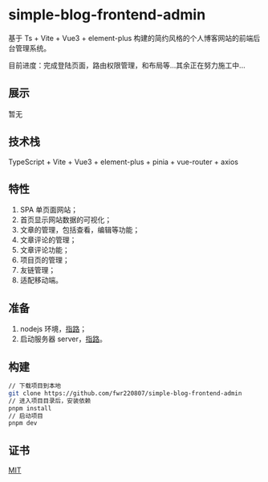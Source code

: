 # simple-blog-frontend-admin

基于 Ts + Vite + Vue3 + element-plus 构建的简约风格的个人博客网站的前端后台管理系统。

目前进度：完成登陆页面，路由权限管理，和布局等...其余正在努力施工中...

## 展示

暂无

## 技术栈

TypeScript + Vite + Vue3 + element-plus + pinia + vue-router  + axios

## 特性

1. SPA 单页面网站；
2. 首页显示网站数据的可视化；
3. 文章的管理，包括查看，编辑等功能；
4. 文章评论的管理；
5. 文章评论功能；
6. 项目页的管理；
7. 友链管理；
8. 适配移动端。

## 准备

1. nodejs 环境，[指路](https://nodejs.org/en/)；
2. 启动服务器 server，[指路](https://github.com/fwr220807/simple-blog-server)。

## 构建

```bash
// 下载项目到本地
git clone https://github.com/fwr220807/simple-blog-frontend-admin
// 进入项目目录后，安装依赖
pnpm install
// 启动项目
pnpm dev
```

## 证书

[MIT](https://github.com/fwr220807/simple-blog-frontend-admin/blob/main/LICENSE)
